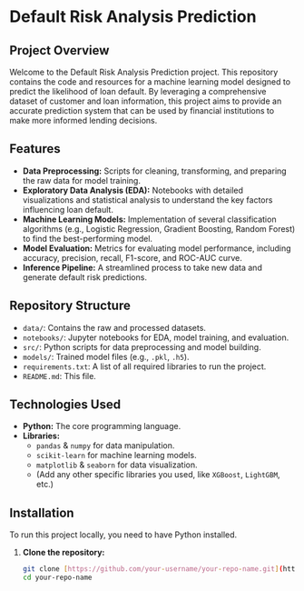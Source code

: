 # Default Risk Analysis Prediction

## Project Overview

Welcome to the Default Risk Analysis Prediction project. This repository contains the code and resources for a machine learning model designed to predict the likelihood of loan default. By leveraging a comprehensive dataset of customer and loan information, this project aims to provide an accurate prediction system that can be used by financial institutions to make more informed lending decisions.

## Features

- **Data Preprocessing:** Scripts for cleaning, transforming, and preparing the raw data for model training.
- **Exploratory Data Analysis (EDA):** Notebooks with detailed visualizations and statistical analysis to understand the key factors influencing loan default.
- **Machine Learning Models:** Implementation of several classification algorithms (e.g., Logistic Regression, Gradient Boosting, Random Forest) to find the best-performing model.
- **Model Evaluation:** Metrics for evaluating model performance, including accuracy, precision, recall, F1-score, and ROC-AUC curve.
- **Inference Pipeline:** A streamlined process to take new data and generate default risk predictions.

## Repository Structure

- `data/`: Contains the raw and processed datasets.
- `notebooks/`: Jupyter notebooks for EDA, model training, and evaluation.
- `src/`: Python scripts for data preprocessing and model building.
- `models/`: Trained model files (e.g., `.pkl`, `.h5`).
- `requirements.txt`: A list of all required libraries to run the project.
- `README.md`: This file.

## Technologies Used

- **Python:** The core programming language.
- **Libraries:**
    - `pandas` & `numpy` for data manipulation.
    - `scikit-learn` for machine learning models.
    - `matplotlib` & `seaborn` for data visualization.
    - (Add any other specific libraries you used, like `XGBoost`, `LightGBM`, etc.)

## Installation

To run this project locally, you need to have Python installed.

1. **Clone the repository:**
   ```bash
   git clone [https://github.com/your-username/your-repo-name.git](https://github.com/your-username/your-repo-name.git)
   cd your-repo-name
